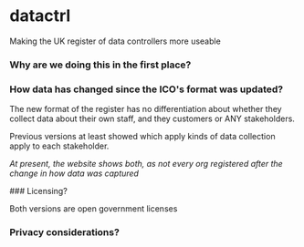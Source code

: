 datactrl
========

Making the UK register of data controllers more useable


### Why are we doing this in the first place?


### How data has changed since the ICO's format was updated?

The new format of the register has no differentiation about whether they collect data about their own staff, and they customers or ANY stakeholders.

Previous versions at least showed which apply kinds of data collection apply to each stakeholder.

_At present, the website shows both, as not every org registered after the change in how data was captured_

### Licensing?

Both versions are open government licenses

### Privacy considerations?
